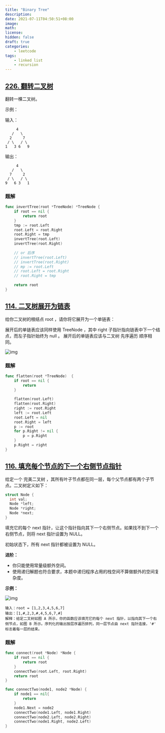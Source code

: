 ```yaml
---
title: "Binary Tree"
description: 
date: 2021-07-11T04:50:51+08:00
image: 
math: 
license: 
hidden: false
draft: true
categories:
    - leetcode
tags:
    - linked list
    - recursion
---
```


## [226. 翻转二叉树](https://leetcode-cn.com/problems/invert-binary-tree/)

翻转一棵二叉树。

示例：

输入：

```shell
     4
   /   \
  2     7
 / \   / \
1   3 6   9
```

输出：

```shell
     4
   /   \
  7     2
 / \   / \
9   6 3   1
```
### 题解

```go
func invertTree(root *TreeNode) *TreeNode {
    if root == nil {
        return root
    }
    tmp := root.Left
    root.Left = root.Right
    root.Right = tmp
    invertTree(root.Left)
    invertTree(root.Right)
    
    // or 后序
    // invertTree(root.Left)
    // invertTree(root.Right)
    // mp := root.Left
    // root.Left = root.Right
    // root.Right = tmp
    
    return root
}
```



## [114. 二叉树展开为链表](https://leetcode-cn.com/problems/flatten-binary-tree-to-linked-list/)

给你二叉树的根结点 root ，请你将它展开为一个单链表：

展开后的单链表应该同样使用 TreeNode ，其中 right 子指针指向链表中下一个结点，而左子指针始终为 null 。
展开后的单链表应该与二叉树 先序遍历 顺序相同。


![img](https://assets.leetcode.com/uploads/2021/01/14/flaten.jpg)



### 题解

```go
func flatten(root *TreeNode)  {
    if root == nil {
        return 
    }
   
    flatten(root.Left)
    flatten(root.Right)
    right := root.Right
    left := root.Left
    root.Left = nil
    root.Right = left
    p := root
    for p.Right != nil {
        p = p.Right
    } 
    p.Right = right
}
```



## [116. 填充每个节点的下一个右侧节点指针](https://leetcode-cn.com/problems/populating-next-right-pointers-in-each-node/)

给定一个 完美二叉树 ，其所有叶子节点都在同一层，每个父节点都有两个子节点。二叉树定义如下：

```go
struct Node {
  int val;
  Node *left;
  Node *right;
  Node *next;
}
```


填充它的每个 next 指针，让这个指针指向其下一个右侧节点。如果找不到下一个右侧节点，则将 next 指针设置为 NULL。

初始状态下，所有 next 指针都被设置为 NULL。

**进阶：**

- 你只能使用常量级额外空间。
- 使用递归解题也符合要求，本题中递归程序占用的栈空间不算做额外的空间复杂度。

**示例：**

![img](https://assets.leetcode.com/uploads/2019/02/14/116_sample.png)

```shell
输入：root = [1,2,3,4,5,6,7]
输出：[1,#,2,3,#,4,5,6,7,#]
解释：给定二叉树如图 A 所示，你的函数应该填充它的每个 next 指针，以指向其下一个右侧节点，如图 B 所示。序列化的输出按层序遍历排列，同一层节点由 next 指针连接，'#' 标志着每一层的结束。
```

### 题解

```go
func connect(root *Node) *Node {
	if root == nil {
        return root
    }
    connectTwo(root.Left, root.Right)
    return root
}

func connectTwo(node1, node2 *Node) {
    if node1 == nil{
        return
    }
    node1.Next = node2
    connectTwo(node1.Left, node1.Right)
    connectTwo(node2.Left, node2.Right)
    connectTwo(node1.Right, node2.Left)
}
```

